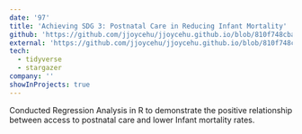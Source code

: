 ```yaml
---
date: '97'
title: 'Achieving SDG 3: Postnatal Care in Reducing Infant Mortality'
github: 'https://github.com/jjoycehu/jjoycehu.github.io/blob/810f748cbade2d938fe7e77cb4bb52072fa07aa7/AccessToPostnatal.pdf'
external: 'https://github.com/jjoycehu/jjoycehu.github.io/blob/810f748cbade2d938fe7e77cb4bb52072fa07aa7/AccessToPostnatal.pdf'
tech:
  - tidyverse
  - stargazer
company: ''
showInProjects: true
---
```


Conducted Regression Analysis in R to demonstrate the positive relationship between access to postnatal care and lower Infant mortality rates.

